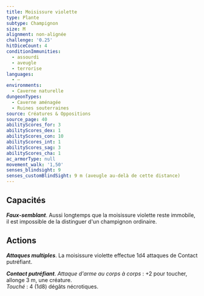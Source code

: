 ```yaml
---
title: Moisissure violette
type: Plante
subtype: Champignon
size: M
alignment: non-alignée
challenge: '0.25'
hitDiceCount: 4
conditionImmunities:
  - assourdi
  - aveugle
  - terrorise
languages:
  - —
environments:
  - Caverne naturelle
dungeonTypes:
  - Caverne aménagée
  - Ruines souterraines
source: Créatures & Oppositions
source_page: 40
abilityScores_for: 3
abilityScores_dex: 1
abilityScores_con: 10
abilityScores_int: 1
abilityScores_sag: 3
abilityScores_cha: 1
ac_armorType: null
movement_walk: '1,50'
senses_blindsight: 9
senses_customBlindSight: 9 m (aveugle au-delà de cette distance)
---
```

## Capacités
_**Faux-semblant**_. Aussi longtemps que la moisissure violette reste immobile, il est impossible de la distinguer d'un champignon ordinaire.

## Actions
_**Attaques multiples**_. La moisissure violette effectue 1d4 attaques de Contact putréfiant.

_**Contact putréfiant**_. _Attaque d'arme au corps à corps_ : +2 pour toucher, allonge 3 m, une créature.  
_Touché_ : 4 (1d8) dégâts nécrotiques.
